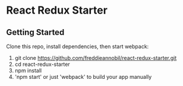 # React Redux Starter

## Getting Started

Clone this repo, install dependencies, then start webpack:

1. git clone https://github.com/freddieannobil/react-redux-starter.git
2. cd react-redux-starter
3. npm install
4. 'npm start' or just 'webpack' to build your app manually
